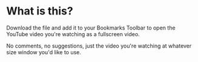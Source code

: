 # What is this?

Download the file and add it to your Bookmarks Toolbar to open the YouTube video you're watching as a fullscreen video.

No comments, no suggestions, just the video you're watching at whatever size window you'd like to use.
